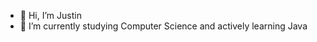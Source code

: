 - 👋 Hi, I’m Justin
- 🌱 I’m currently studying Computer Science and actively learning Java

<!---
JHolsy/JHolsy is a ✨ special ✨ repository because its `README.md` (this file) appears on your GitHub profile.
You can click the Preview link to take a look at your changes.
--->
